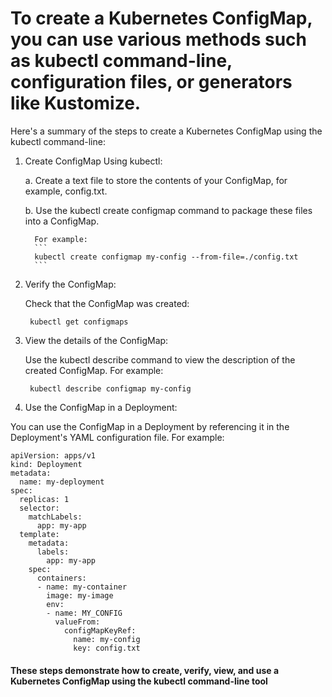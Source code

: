 # To create a Kubernetes ConfigMap, you can use various methods such as kubectl command-line, configuration files, or generators like Kustomize. 

Here's a summary of the steps to create a Kubernetes ConfigMap using the kubectl command-line:

1.  Create ConfigMap Using kubectl:

      a.  Create a text file to store the contents of your ConfigMap, for example, config.txt.

      b. Use the kubectl create configmap command to package these files into a ConfigMap. 
          
          For example:
          ```
          kubectl create configmap my-config --from-file=./config.txt
          ```
2. Verify the ConfigMap:

     Check that the ConfigMap was created:
     ```
      kubectl get configmaps
      ```

3.  View the details of the ConfigMap:

     Use the kubectl describe command to view the description of the created ConfigMap. For example:
     ```
      kubectl describe configmap my-config
      ```

4. Use the ConfigMap in a Deployment:


You can use the ConfigMap in a Deployment by referencing it in the Deployment's YAML configuration file. 
For example:

```
apiVersion: apps/v1
kind: Deployment
metadata:
  name: my-deployment
spec:
  replicas: 1
  selector:
    matchLabels:
      app: my-app
  template:
    metadata:
      labels:
        app: my-app
    spec:
      containers:
      - name: my-container
        image: my-image
        env:
        - name: MY_CONFIG
          valueFrom:
            configMapKeyRef:
              name: my-config
              key: config.txt
```

#### These steps demonstrate how to create, verify, view, and use a Kubernetes ConfigMap using the kubectl command-line tool
      